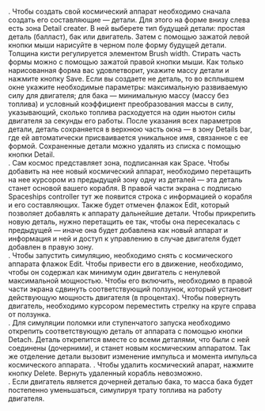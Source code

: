 . Чтобы создать свой космический аппарат необходимо сначала создать его составляющие — детали. Для этого на форме внизу слева есть зона Detail creater. В ней выберете тип будущей детали: простая деталь (балласт), бак или двигатель. Затем с помощью зажатой левой кнопки мыши нарисуйте в черном поле форму будущей детали. Толщина кисти регулируется элементом Brush width. Стирать часть формы можно с помощью зажатой правой кнопки мыши. Как только нарисованная форма вас удовлетворит, укажите массу детали и нажмите кнопку Save. Если вы создаете не деталь, то во всплывшем окне укажите необходимые параметры: максимальную развиваемую силу для двигателя; для бака — минимальную массу (массу без топлива) и условный коэффициент преобразования массы в силу, указывающий, сколько топлива расходуется на один ньютон силы двигателя за секунды его работы.
После указания всех параметров детали, деталь сохраняется в верхнюю часть окна — в зону Details bar, где ей автоматически присваивается уникальное имя, связанное с ее формой. Сохраненные детали можно удалять из списка с помощью кнопки Detail.  
.  Сам космос представляет зона, подписанная как Space. Чтобы добавить на нее новый космический аппарат, необходимо перетащить на нее курсором из предыдущей зону одну из деталей  — эта деталь станет основой вашего корабля. В правой части экрана с подписью Spaceships controller тут же появится строка с информацией о корабля и его составляющих. Также будет отмечен флажок Edit, который позволяет добавлять к аппарату дальнейшие детали. Чтобы прикрепить новую деталь, нужно перетащить ее так, чтобы она пересекалась с предыдущей — иначе она будет добавлена как новый аппарат и информация и ней и доступ к управлению в случае двигателя будет добавлен в правую зону.  
. Чтобы запустить симуляцию, необходимо снять с космического аппарата флажок Edit. Чтобы привести его в движение, необходимо, чтобы он содержал как минимум один двигатель с ненулевой максимальной мощностью. Чтобы его включить, необходимо в правой части экрана сдвинуть соответствующий ползунок, который установит действующую мощность двигателя (в процентах). Чтобы повернуть двигатель, необходимо курсором переместить стрелку на круге справа от ползунка.  
.  Для симуляции поломки или ступенчатого запуска необходимо открепить соответствующую деталь от аппарата с помощью кнопки Detach. Деталь открепится вместе со всеми деталями, что были с ней соединены (дочерними), и станет новым космическим аппаратом. Так же отделение детали вызовит изменение импульса и момента импульса космического аппарата.
.  Чтобы удалить космический апарат, нажмите кнопку Delete. Вернуть удаленный корабль невозможно.  
.  Если двигатель является дочерней деталью бака, то масса бака будет постепенно уменьшаться, симулируя трату топлива на работу двигателя.
